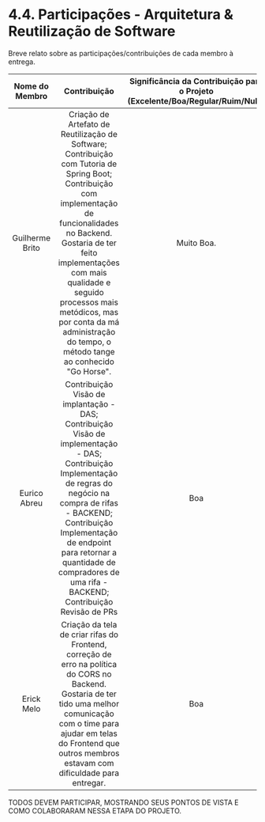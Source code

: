 # 4.4. Participações - Arquitetura & Reutilização de Software

Breve relato sobre as participações/contribuições de cada membro à entrega.

| Nome do Membro  |                                                                                                                                                                 Contribuição                                                                                                                                                                  | Significância da Contribuição para o Projeto (Excelente/Boa/Regular/Ruim/Nula) |
|:---------------:|:---------------------------------------------------------------------------------------------------------------------------------------------------------------------------------------------------------------------------------------------------------------------------------------------------------------------------------------------:|:------------------------------------------------------------------------------:|
| Guilherme Brito | Criação de Artefato de Reutilização de Software; Contribuição com Tutoria de Spring Boot; Contribuição com implementação de funcionalidades no Backend. <br/> Gostaria de ter feito implementações com mais qualidade e seguido processos mais metódicos, mas por conta da má administração do tempo, o método tange ao conhecido "Go Horse". |                                   Muito Boa.                                   |
| Eurico Abreu   | Contribuição Visão de implantação - DAS; Contribuição Visão de implementação - DAS; Contribuição Implementação de regras do negócio na compra de rifas - BACKEND; Contribuição Implementação de endpoint para retornar a quantidade de compradores de uma rifa - BACKEND; Contribuição Revisão de PRs | Boa                                                                            |
| Erick Melo  | Criação da tela de criar rifas do Frontend, correção de erro na política do CORS no Backend. Gostaria de ter tido uma melhor comunicação com o time para ajudar em telas do Frontend que outros membros estavam com dificuldade para entregar. | Boa    |

TODOS DEVEM PARTICIPAR, MOSTRANDO SEUS PONTOS DE VISTA E COMO COLABORARAM NESSA ETAPA DO PROJETO.
